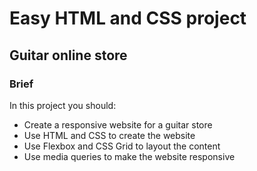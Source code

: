 # Easy HTML and CSS project 

## Guitar online store

### Brief

In this project you should:

- Create a responsive website for a guitar store
- Use HTML and CSS to create the website
- Use Flexbox and CSS Grid to layout the content
- Use media queries to make the website responsive
